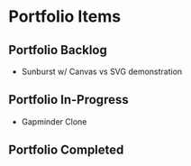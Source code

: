 # Portfolio Items
## Portfolio Backlog
* Sunburst w/ Canvas vs SVG demonstration
## Portfolio In-Progress
* Gapminder Clone
## Portfolio Completed
